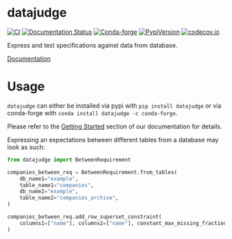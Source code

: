 # datajudge

[![CI](https://github.com/Quantco/datajudge/actions/workflows/ci.yaml/badge.svg)](https://github.com/Quantco/datajudge/actions/workflows/ci.yaml)
[![Documentation Status](https://readthedocs.org/projects/datajudge/badge/?version=latest)](https://datajudge.readthedocs.io/en/latest/?badge=latest)
[![Conda-forge](https://img.shields.io/conda/vn/conda-forge/datajudge?logoColor=white&logo=conda-forge)](https://anaconda.org/conda-forge/datajudge)
[![PypiVersion](https://img.shields.io/pypi/v/datajudge.svg?logo=pypi&logoColor=white)](https://pypi.org/project/datajudge)
[![codecov.io](https://codecov.io/github/QuantCo/datajudge/coverage.svg?branch=main)](https://codecov.io/github/QuantCo/datajudge?branch=main)

Express and test specifications against data from database.

[Documentation](https://datajudge.readthedocs.io/en/latest/index.html)

# Usage

`datajudge` can either be installed via pypi with `pip install datajudge` or via conda-forge with `conda install datajudge -c conda-forge`.

Please refer to the [Getting Started](https://datajugde.readthedocs.io/en/latest/getting_started.html) section of our documentation for details.

Expressing an expectations between different tables from a database may look as such:

```python
from datajudge import BetweenRequirement

companies_between_req = BetweenRequirement.from_tables(
    db_name1="example",
    table_name1="companies",
    db_name2="example",
    table_name2="companies_archive",
)

companies_between_req.add_row_superset_constraint(
    columns1=["name"], columns2=["name"], constant_max_missing_fraction=0
)
 ```

